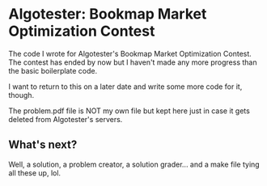 # Algotester: Bookmap Market Optimization Contest

The code I wrote for Algotester's Bookmap Market Optimization Contest.
The contest has ended by now but I haven't made any more progress than the basic boilerplate code.

I want to return to this on a later date and write some more code for it, though.

The problem.pdf file is NOT my own file but kept here just in case it gets deleted from Algotester's servers.

## What's next?

Well, a solution, a problem creator, a solution grader... and a make file tying all these up, lol.
